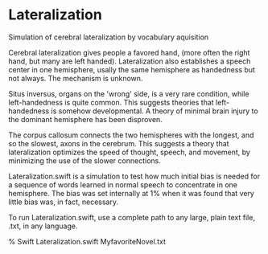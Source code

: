 # Lateralization
Simulation of cerebral lateralization by vocabulary aquisition

Cerebral lateralization gives people a favored hand, 
(more often the right hand, but many are left handed).
Lateralization also establishes a speech center in one
        hemisphere, usally the same hemisphere as handedness
        but not always. The mechanism is unknown.
    
Situs inversus, organs on the 'wrong' side, is a very
        rare condition, while left-handedness is quite common.
        This suggests theories that left-handedness is somehow
        developmental. A theory of minimal brain injury to the
        dominant hemisphere has been disproven.
        
The corpus callosum connects the two hemispheres with
        the longest, and so the slowest, axons in the cerebrum.
        This suggests a theory that lateralization optimizes
        the speed of thought, speech, and movement, by minimizing
        the use of the slower connections.
    
Lateralization.swift is a simulation to test how much
        initial bias is needed for a sequence of words learned
        in normal speech to concentrate in one hemisphere. The
        bias was set internally at 1% when it was found that 
        very little bias was, in fact, necessary.
    
To run Lateralization.swift, use a complete path to any
        large, plain text file, .txt, in any language.

% Swift Lateralization.swift MyfavoriteNovel.txt

